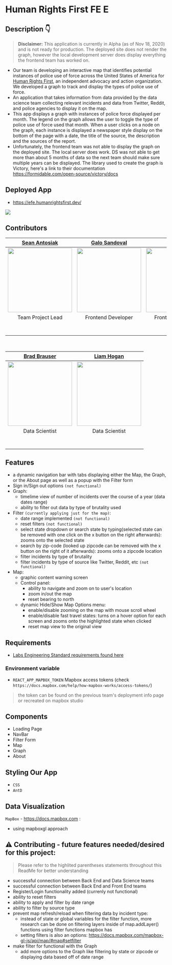 # Human Rights First FE E

## Description 👇
> **Disclaimer:** This application is currently in Alpha (as of Nov 18, 2020) and is not ready for production. The deployed site does not render the graph, however the local development server does display everything the frontend team has worked on.

- Our team is developing an interactive map that identifies potential instances of police use of force across the United States of America for [Human Rights First](https://www.humanrightsfirst.org/), an independent advocacy and action organization. We developed a graph to track and display the types of police use of force.
- An application that takes information from data provided by the data science team collecting relevant incidents and data from Twitter, Reddit, and police agencies to display it on the map.
- This app displays a graph with instances of police force displayed per month. The legend on the graph allows the user to toggle the type of police use of force used that month. When a user clicks on a node on the graph, each instance is displayed a newspaper style display on the bottom of the page with a date, the title of the source, the description and the sources of the report.
- Unfortunately, the frontend team was not able to display the graph on the deployed site. The local server does work. DS was not able to get more than about 5 months of data so the next team should make sure multiple years can be displayed. The library used to create the graph is Victory, here's a link to their documentation https://formidable.com/open-source/victory/docs

## Deployed App
- https://efe.humanrightsfirst.dev/
<img src='./src/assets/hrf.jpg'>

## Contributors

| [Sean Antosiak](https://github.com/SeanAntosiak) | [Galo Sandoval](https://github.com/galosandoval) | [Ryan Lee](https://github.com/SassyFatCat) | [Sean Backstrom](https://github.com/SeanBackstrom) |
| :---: | :---: | :---: | :---: | 
| [<img src="https://avatars2.githubusercontent.com/u/52640577?s=400&u=a85b46b25a86915755464b080b093d6ab2032321&v=4" width = "200" />](https://github.com/SeanAntosiak) | [<img src="https://avatars0.githubusercontent.com/u/65971577?s=400&u=fce469591a7f246b34c21a01e9737a1d695d5bfd&v=4" width = "200" />](https://github.com/galosandoval) | [<img src="https://avatars3.githubusercontent.com/u/65985646?s=400&u=15286a88fc948f51c4db1d79db3c469b81266fb2&v=4" width = "200" />](https://github.com/SassyFatCat) | [<img src="https://avatars1.githubusercontent.com/u/29393311?s=400&u=77b09f7f4b3ee830bb863c22bbeacc5f4d744a23&v=4" width = "200" />](https://github.com/SeanBackstrom) |
| Team Project Lead | Frontend Developer | Frontend Developer | Data Scientist |
|[<img src="https://github.com/favicon.ico" width="15"> ](https://github.com/SeanAntosiak) | [<img src="https://github.com/favicon.ico" width="15"> ](https://github.com/galosandoval) | [<img src="https://github.com/favicon.ico" width="15"> ](https://github.com/SassyFatCat) | [<img src="https://github.com/favicon.ico" width="15"> ](https://github.com/SeanBackstrom) |
| [ <img src="https://static.licdn.com/sc/h/al2o9zrvru7aqj8e1x2rzsrca" width="15"> ](https://www.linkedin.com/in/seanantosiak) | [ <img src="https://static.licdn.com/sc/h/al2o9zrvru7aqj8e1x2rzsrca" width="15"> ](https://www.linkedin.com/in/galo-sandoval) | [ <img src="https://static.licdn.com/sc/h/al2o9zrvru7aqj8e1x2rzsrca" width="15"> ](https://www.linkedin.com/in/sassyfatcat) | [ <img src="https://static.licdn.com/sc/h/al2o9zrvru7aqj8e1x2rzsrca" width="15"> ](https://www.linkedin.com/in/sean-backstrom) |   

<br>

| [Brad Brauser](https://github.com/bbrauser) | [Liam Hogan](https://github.com/syrrostrattus) |
| :---: | :---: | 
| [<img src="https://avatars1.githubusercontent.com/u/65994299?s=400&u=9ec17b5b6f94292e5815306c639ecf4aabd96d56&v=4" width = "200" />](https://github.com/bbrauser) | [<img src="https://media-exp1.licdn.com/dms/image/C4E03AQETFRqOcAmMxA/profile-displayphoto-shrink_800_800/0?e=1611187200&v=beta&t=XCVP4o16NDNS5hxorGg4vzEArScH0-C4zvsVRhXVQyQ" width = "200" />](https://github.com/syrrostrattus) |
| Data Scientist | Data Scientist |
|[<img src="https://github.com/favicon.ico" width="15"> ](https://github.com/bbrauser) | [<img src="https://github.com/favicon.ico" width="15"> ](https://github.com/syrrostrattus) |
| [ <img src="https://static.licdn.com/sc/h/al2o9zrvru7aqj8e1x2rzsrca" width="15"> ](https://www.linkedin.com/in/bbrauserds) | [ <img src="https://static.licdn.com/sc/h/al2o9zrvru7aqj8e1x2rzsrca" width="15"> ](https://www.linkedin.com/in/liamcloudhogan) |  

## Features

- a dynamic navigation bar with tabs displaying either the Map, the Graph, or the About page as well as a popup with the Filter form
- Sign in/Sign out options `(not functional)`
- Graph: 
    - timelime view of number of incidents over the course of a year (data dates range) 
    - ability to filter out data by type of brutality used
- Filter `(currently applying just for the map)`: 
    - date range implemented `(not functional)`
    - reset filters `(not functional)`
    - select state dropdown or search state by typing(selected state can be removed with one click on the x  button on the right afterwards): zooms onto the selected state
    - search by zip-code (looked up zipcode can be removed with the x  button on the right of it afterwards): zooms onto a zipcode location
    - filter incidents by type of brutality
    - filter incidents by type of source like Twitter, Reddit, etc `(not functional)`
- Map:
    - graphic content warning screen 
    - Control panel:
        - ability to navigate and zoom on to user's location
        - zoom in/out the map 
        - reset bearing to north
    - dynamic Hide/Show Map Options menu:
        - enable/disable zooming on the map with mouse scroll wheel 
        - enable/disable fast travel states: turns on a hover option for each screen and zooms onto the highlighted state when clicked 
        - reset map view to the original view



## Requirements

- [Labs Engineering Standard requirements found here](https://www.notion.so/Human-Rights-First-Roadmap-Team-Kevin-c53ed8e80b0e4584aba47abee5753591)

### Environment variable

- `REACT_APP_MAPBOX_TOKEN` Mapbox access tokens (check `https://docs.mapbox.com/help/how-mapbox-works/access-tokens/`)
> the token can be found on the previous team's deployment info page or recreated on mapbox studio

## Components

- Loading Page
- NavBar
- Filter Form
- Map
- Graph
- About



## Styling Our App
- `CSS`
- `AntD`

## Data Visualization 
`MapBox` - https://docs.mapbox.com :
- using mapboxgl approach

 
## ⚠ Contributing - future features needed/desired for this project:

> Please refer to the highlited parentheses statements throughout this ReadMe for better understanding

- successful connection between Back End and Data Science teams
- successful connection between Back End and Front End teams
- Register/Login functionality added (currenly not functional)
- ability to reset filters
- ability to apply and filter by date range
- ability to filter by source type
- prevent map refresh/reload when filtering data by incident type:
    - instead of state or global variables for the filter function, more research can be done on filtering layers inside of map.addLayer() functions using filter functions mapbox has
    - setting filters is also an options:  https://docs.mapbox.com/mapbox-gl-js/api/map/#map#setfilter
- make filter for functional with the Graph
    - add more options to the Graph like filtering by state or zipcode or displaying data based off of date range
